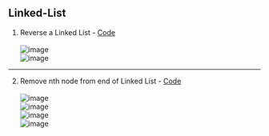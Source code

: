 ## Linked-List 

1. Reverse a Linked List - [Code](https://github.com/abinashprabakar/Linked-List/blob/main/reverse_linked_list.c) </br>
</br> ![image](https://github.com/abinashprabakar/Linked-List/assets/89837326/1a585f1c-5c0b-4e36-bb2f-b4c5e3b7f5c8)
</br> ![image](https://github.com/abinashprabakar/Linked-List/assets/89837326/f15f7900-6943-4a21-bde1-11e3138406d8)
---
2. Remove nth node from end of Linked List - [Code](https://github.com/abinashprabakar/Linked-List/blob/main/remove_nth_node.c) </br>
</br> ![image](https://github.com/abinashprabakar/Linked-List/assets/89837326/6d228e9e-fada-43c1-9ee9-1a7f95e588a0)
</br> ![image](https://github.com/abinashprabakar/Linked-List/assets/89837326/67f45d67-d634-4702-916c-4d157374f08d)
</br> ![image](https://github.com/abinashprabakar/Linked-List/assets/89837326/0dc5f432-fa6b-4be4-acf2-01d8de2ae1da)
</br> ![image](https://github.com/abinashprabakar/Linked-List/assets/89837326/387da1b3-b343-4425-b0eb-5c7be5232294)

